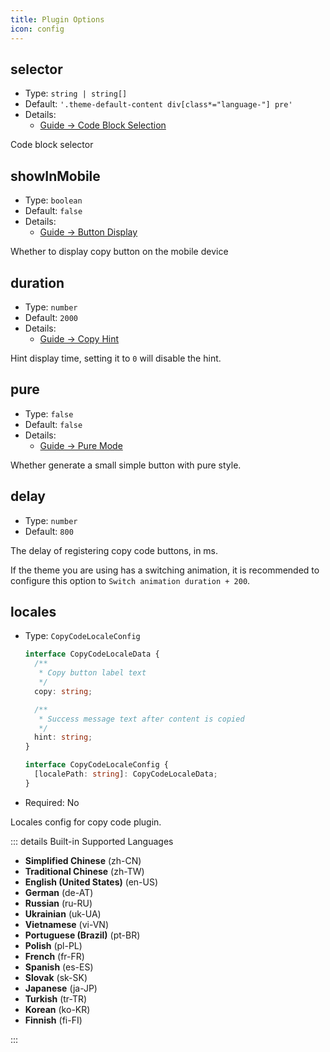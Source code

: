 ```yaml
---
title: Plugin Options
icon: config
---
```


## selector

- Type: `string | string[]`
- Default: `'.theme-default-content div[class*="language-"] pre'`
- Details:
  - [Guide → Code Block Selection](./guide.md#code-block-selection)

Code block selector

## showInMobile

- Type: `boolean`
- Default: `false`
- Details:
  - [Guide → Button Display](./guide.md#button-display)

Whether to display copy button on the mobile device

## duration

- Type: `number`
- Default: `2000`
- Details:
  - [Guide → Copy Hint](./guide.md#copy-hint)

Hint display time, setting it to `0` will disable the hint.

## pure

- Type: `false`
- Default: `false`
- Details:
  - [Guide → Pure Mode](./guide.md#pure-mode)

Whether generate a small simple button with pure style.

## delay

- Type: `number`
- Default: `800`

The delay of registering copy code buttons, in ms.

If the theme you are using has a switching animation, it is recommended to configure this option to `Switch animation duration + 200`.

## locales

- Type: `CopyCodeLocaleConfig`

  ```ts
  interface CopyCodeLocaleData {
    /**
     * Copy button label text
     */
    copy: string;

    /**
     * Success message text after content is copied
     */
    hint: string;
  }

  interface CopyCodeLocaleConfig {
    [localePath: string]: CopyCodeLocaleData;
  }
  ```

- Required: No

Locales config for copy code plugin.

::: details Built-in Supported Languages

- **Simplified Chinese** (zh-CN)
- **Traditional Chinese** (zh-TW)
- **English (United States)** (en-US)
- **German** (de-AT)
- **Russian** (ru-RU)
- **Ukrainian** (uk-UA)
- **Vietnamese** (vi-VN)
- **Portuguese (Brazil)** (pt-BR)
- **Polish** (pl-PL)
- **French** (fr-FR)
- **Spanish** (es-ES)
- **Slovak** (sk-SK)
- **Japanese** (ja-JP)
- **Turkish** (tr-TR)
- **Korean** (ko-KR)
- **Finnish** (fi-FI)

:::
